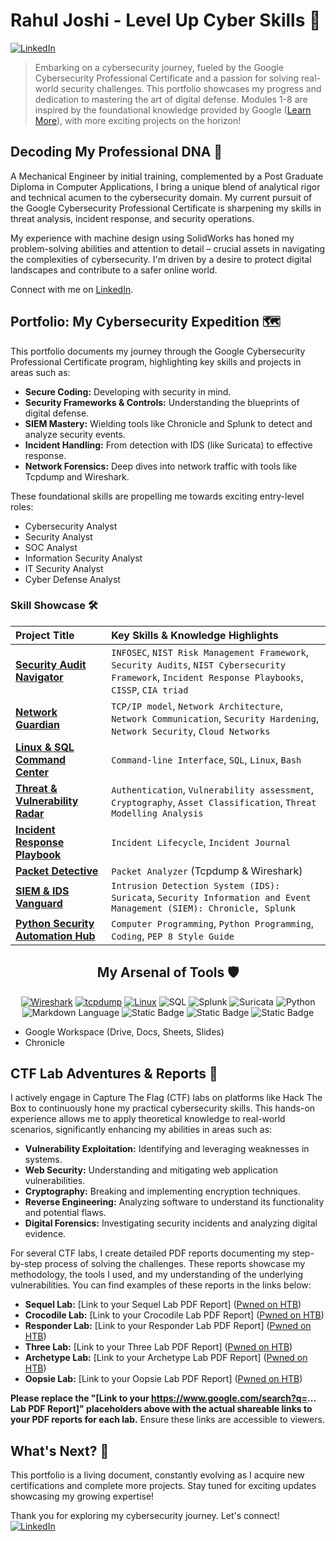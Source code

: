 # Rahul Joshi - Level Up Cyber Skills 🚀

[![LinkedIn](https://img.shields.io/badge/-LinkedIn-%230077B5?style=for-the-badge&logo=linkedin&logoColor=white)](https://www.linkedin.com/in/rahul-joshi-a48b792b0?utm_source=share&utm_campaign=share_via&utm_content=profile&utm_medium=android_app)

> Embarking on a cybersecurity journey, fueled by the Google Cybersecurity Professional Certificate and a passion for solving real-world security challenges. This portfolio showcases my progress and dedication to mastering the art of digital defense. Modules 1-8 are inspired by the foundational knowledge provided by Google ([Learn More](https://www.coursera.org/google-certificates/cybersecurity-certificate)), with more exciting projects on the horizon!

## Decoding My Professional DNA 🧬

A Mechanical Engineer by initial training, complemented by a Post Graduate Diploma in Computer Applications, I bring a unique blend of analytical rigor and technical acumen to the cybersecurity domain. My current pursuit of the Google Cybersecurity Professional Certificate is sharpening my skills in threat analysis, incident response, and security operations.

My experience with machine design using SolidWorks has honed my problem-solving abilities and attention to detail – crucial assets in navigating the complexities of cybersecurity. I'm driven by a desire to protect digital landscapes and contribute to a safer online world.

Connect with me on [LinkedIn](https://www.linkedin.com/in/rahul-joshi-a48b792b0?utm_source=share&utm_campaign=share_via&utm_content=profile&utm_medium=android_app).

## Portfolio: My Cybersecurity Expedition 🗺️

This portfolio documents my journey through the Google Cybersecurity Professional Certificate program, highlighting key skills and projects in areas such as:

* **Secure Coding:** Developing with security in mind.
* **Security Frameworks & Controls:** Understanding the blueprints of digital defense.
* **SIEM Mastery:** Wielding tools like Chronicle and Splunk to detect and analyze security events.
* **Incident Handling:** From detection with IDS (like Suricata) to effective response.
* **Network Forensics:** Deep dives into network traffic with tools like Tcpdump and Wireshark.

These foundational skills are propelling me towards exciting entry-level roles:

* Cybersecurity Analyst
* Security Analyst
* SOC Analyst
* Information Security Analyst
* IT Security Analyst
* Cyber Defense Analyst

### Skill Showcase 🛠️

| Project Title                             | Key Skills & Knowledge Highlights                                                                                                                                                              |
| :---------------------------------------- | :------------------------------------------------------------------------------------------------------------------------------------------------------------------------------------- |
| **[Security Audit Navigator](https://github.com/Rahul0860/cyber_port/blob/main/01%20Conduct%20an%20Audit/Rahul-Conduct%20a%20security%20audit.md)** | `INFOSEC`, `NIST Risk Management Framework`, `Security Audits`, `NIST Cybersecurity Framework`, `Incident Response Playbooks`, `CISSP`, `CIA triad`                                |
| **[Network Guardian](https://github.com/Rahul0860/cyber_port/tree/main/02%20Network%20Security)**    | `TCP/IP model`, `Network Architecture`, `Network Communication`, `Security Hardening`, `Network Security`, `Cloud Networks`                                                              |
| **[Linux & SQL Command Center](https://github.com/Rahul0860/cyber_port/tree/main/03%20Linux%20%26%20SQL)**       | `Command-line Interface`, `SQL`, `Linux`, `Bash`                                                                                                                                       |
| **[Threat & Vulnerability Radar](https://github.com/Rahul0860/cyber_port/tree/main/04%20Assets%2C%20Threats%2C%20%26%20Vulnerabilities)**  | `Authentication`, `Vulnerability assessment`, `Cryptography`, `Asset Classification`, `Threat Modelling Analysis`                                                              |
| **[Incident Response Playbook](https://github.com/Rahul0860/cyber_port/tree/main/05%20Detection%20%26%20Response)**  | `Incident Lifecycle`, `Incident Journal`                                                                                                                                             |
| **[Packet Detective](https://github.com/Rahul0860/cyber_port/tree/main/06%20Tcpdump%20%26%20Wireshark)**  | `Packet Analyzer` (Tcpdump & Wireshark)                                                                                                                                     |
| **[SIEM & IDS Vanguard](https://github.com/Rahul0860/cyber_port/tree/main/07%20%20IDS%20%26%20SIEM)**         | `Intrusion Detection System (IDS): Suricata`, `Security Information and Event Management (SIEM): Chronicle, Splunk`                                                                     |
| **[Python Security Automation Hub](https://github.com/Rahul0860/cyber_port/tree/main/Automation%20with%20Python)**  | `Computer Programming`, `Python Programming`, `Coding`, `PEP 8 Style Guide`                                                                                                         |

<div align="center">
  <h2>My Arsenal of Tools 🛡️</h2>
  <a href="[Link to your relevant repo/resource]"><img alt="Wireshark" src="https://img.shields.io/badge/Wireshark-blue?style=for-the-badge&logo=Wireshark&logoColor=black&labelColor=%23ADD8E6&color=%2399CCFF"></a>
  <a href="[Link to your relevant repo/resource]"><img alt="tcpdump" src="https://img.shields.io/badge/tcpdump-red?style=for-the-badge"></a>
  <a href="[Link to your relevant repo/resource]"><img alt="Linux" src="https://img.shields.io/badge/Linux-black?style=for-the-badge&logo=kalilinux&logoColor=red&label=kali&labelColor=white"></a>
  <img alt="SQL" src="https://img.shields.io/badge/sql-%23008080?style=for-the-badge&logo=postgresql&logoColor=white&logoSize=orange&labelColor=%23008080">
  <img alt="Splunk" src="https://img.shields.io/badge/Splunk%3E-black?style=for-the-badge&logo=splunk&logoColor=white&logoSize=green&labelColor=green">
  <img alt="Suricata" src="https://img.shields.io/badge/Suricata-black?style=for-the-badge&logo=bevy&logoColor=white&logoSize=orange&labelColor=orange">
  <img alt="Python" src="https://img.shields.io/badge/Python-%23191970?style=for-the-badge&logo=python&logoColor=white&logoSize=orange&labelColor=black">
  <img alt="Markdown Language" src="https://img.shields.io/badge/Markdown_Language-%232f4f4f?style=for-the-badge&logo=commonworkflowlanguage&logoColor=white&logoSize=orange&labelColor=black">
  <img alt="Static Badge" src="https://img.shields.io/badge/Bash-black?style=for-the-badge&logo=gnubash&logoColor=%2339004d&logoSize=auto&labelColor=%23ffeecc&color=%23333300">
  <img alt="Static Badge" src="https://img.shields.io/badge/Metasploit-blue?style=for-the-badge&logo=metasploit&logoColor=%23FFFFFF">
  <img alt="Static Badge" src="https://img.shields.io/badge/virtualbox-%23FFF5EE?style=for-the-badge&logo=virtualbox&logoColor=black">
</div>

* Google Workspace (Drive, Docs, Sheets, Slides)
* Chronicle

## CTF Lab Adventures & Reports 🚩

I actively engage in Capture The Flag (CTF) labs on platforms like Hack The Box to continuously hone my practical cybersecurity skills. This hands-on experience allows me to apply theoretical knowledge to real-world scenarios, significantly enhancing my abilities in areas such as:

* **Vulnerability Exploitation:** Identifying and leveraging weaknesses in systems.
* **Web Security:** Understanding and mitigating web application vulnerabilities.
* **Cryptography:** Breaking and implementing encryption techniques.
* **Reverse Engineering:** Analyzing software to understand its functionality and potential flaws.
* **Digital Forensics:** Investigating security incidents and analyzing digital evidence.

For several CTF labs, I create detailed PDF reports documenting my step-by-step process of solving the challenges. These reports showcase my methodology, the tools I used, and my understanding of the underlying vulnerabilities. You can find examples of these reports in the links below:

* **Sequel Lab:** [Link to your Sequel Lab PDF Report] ([Pwned on HTB](https://www.hackthebox.com/achievement/machine/2016239/403))
* **Crocodile Lab:** [Link to your Crocodile Lab PDF Report] ([Pwned on HTB](https://www.hackthebox.com/achievement/machine/2016239/404))
* **Responder Lab:** [Link to your Responder Lab PDF Report] ([Pwned on HTB](https://www.hackthebox.com/achievement/machine/2016239/461))
* **Three Lab:** [Link to your Three Lab PDF Report] ([Pwned on HTB](https://www.hackthebox.com/achievement/machine/2016239/489))
* **Archetype Lab:** [Link to your Archetype Lab PDF Report] ([Pwned on HTB](https://www.hackthebox.com/achievement/machine/2016239/287))
* **Oopsie Lab:** [Link to your Oopsie Lab PDF Report] ([Pwned on HTB](https://www.hackthebox.com/achievement/machine/2016239/288))

**Please replace the "[Link to your https://www.google.com/search?q=... Lab PDF Report]" placeholders above with the actual shareable links to your PDF reports for each lab.** Ensure these links are accessible to viewers.

## What's Next? 🚀

This portfolio is a living document, constantly evolving as I acquire new certifications and complete more projects. Stay tuned for exciting updates showcasing my growing expertise!

Thank you for exploring my cybersecurity journey. Let's connect! [![LinkedIn](https://img.shields.io/badge/-LinkedIn-%230077B5?style=social&logo=linkedin&logoColor=white)](https://www.linkedin.com/in/rahul-joshi-a48b792b0?utm_source=share&utm_campaign=share_via&utm_content=profile&utm_medium=android_app)

